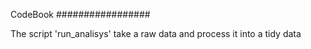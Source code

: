 CodeBook 
#################

The script 'run_analisys' take a raw data and process it into a tidy data
